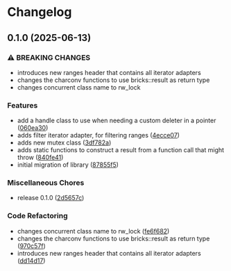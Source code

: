 # Changelog

## 0.1.0 (2025-06-13)


### ⚠ BREAKING CHANGES

* introduces new ranges header that contains all iterator adapters
* changes the charconv functions to use bricks::result as return type
* changes concurrent class name to rw_lock

### Features

* add a handle class to use when needing a custom deleter in a pointer ([060ea30](https://github.com/jwidauer/bricks/commit/060ea300f09186f9ec8aa66e54c6088a848a1e77))
* adds filter iterator adapter, for filtering ranges ([4ecce07](https://github.com/jwidauer/bricks/commit/4ecce0727e40c567123ea93002ff3b5792704e96))
* adds new mutex class ([3df782a](https://github.com/jwidauer/bricks/commit/3df782ac3fa57bb1f0b7fcc6e591979865993573))
* adds static functions to construct a result from a function call that might throw ([840fe41](https://github.com/jwidauer/bricks/commit/840fe4153945dcba7a1255dfe6bc189f93c8ed9b))
* initial migration of library ([87855f5](https://github.com/jwidauer/bricks/commit/87855f5c881c7516d25916307570e55fe4e0614a))


### Miscellaneous Chores

* release 0.1.0 ([2d5657c](https://github.com/jwidauer/bricks/commit/2d5657c295d457448cd871e186913dd6532fc654))


### Code Refactoring

* changes concurrent class name to rw_lock ([fe6f682](https://github.com/jwidauer/bricks/commit/fe6f682a893cb2899ae226f84a6d86def7a53e82))
* changes the charconv functions to use bricks::result as return type ([970c57f](https://github.com/jwidauer/bricks/commit/970c57fbfb67f31defaa212e19cee841fc52bded))
* introduces new ranges header that contains all iterator adapters ([dd14d17](https://github.com/jwidauer/bricks/commit/dd14d17cea9d45721113b22031f7214346fcad4b))
